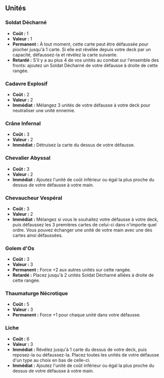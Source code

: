 
## Unités

### Soldat Décharné
- **Coût :** 1
- **Valeur :** 1
- **Permanent :**
  À tout moment, cette carte peut être défaussée pour piocher jusqu'à 1 carte.
  Si elle est révélée depuis votre deck par un capacité, défaussez-la et révélez la carte suivante.
- **Retardé :**
  S'il y a au plus 4 de vos unités au combat sur l'ensemble des fronts:
  ajoutez un Soldat Décharné de votre défausse à droite de cette rangée.


### Cadavre Explosif
- **Coût :** 2
- **Valeur :** 2
- **Immédiat :**
  Mélangez 3 unités de votre défausse à votre deck pour neutraliser une unité ennemie.


### Crâne Infernal
- **Coût :** 3
- **Valeur :** 2
- **Immédiat :**
  Détruisez la carte du dessus de votre défausse.

### Chevalier Abyssal
- **Coût :** 3
- **Valeur :** 2
- **Immédiat :**
  Ajoutez l'unité de coût inférieur ou égal la plus proche du dessus de votre défausse à votre main.

### Chevaucheur Vespéral
- **Coût :** 3
- **Valeur :** 2
- **Immédiat :**
  Mélangez si vous le souhaitez votre défausse à votre deck,
  puis défaussez les 3 premières cartes de celui-ci dans n'importe quel ordre.
  Vous pouvez échanger une unité de votre main avec une des cartes ainsi défaussées.

### Golem d'Os
- **Coût :** 3
- **Valeur :** 3
- **Permanent :**
  Force +2 aux autres unités sur cette rangée.
- **Retardé :**
  Placez jusqu'à 2 unités Soldat Décharné alliées à droite de cette rangée.


### Thaumaturge Nécrotique
- **Coût :** 5
- **Valeur :** 3
- **Permanent :**
  Force +1 pour chaque unité dans votre défausse.


### Liche
- **Coût :** 6
- **Valeur :** 3
- **Immédiat :**
  Révélez jusqu'à 1 carte du dessus de votre deck, puis reposez-la ou défaussez-la.
  Placez toutes les unités de votre défausse d'un type au choix en bas de celle-ci.
- **Immédiat :**
  Ajoutez l'unité de coût inférieur ou égal la plus proche du dessus de votre défausse à votre main.
